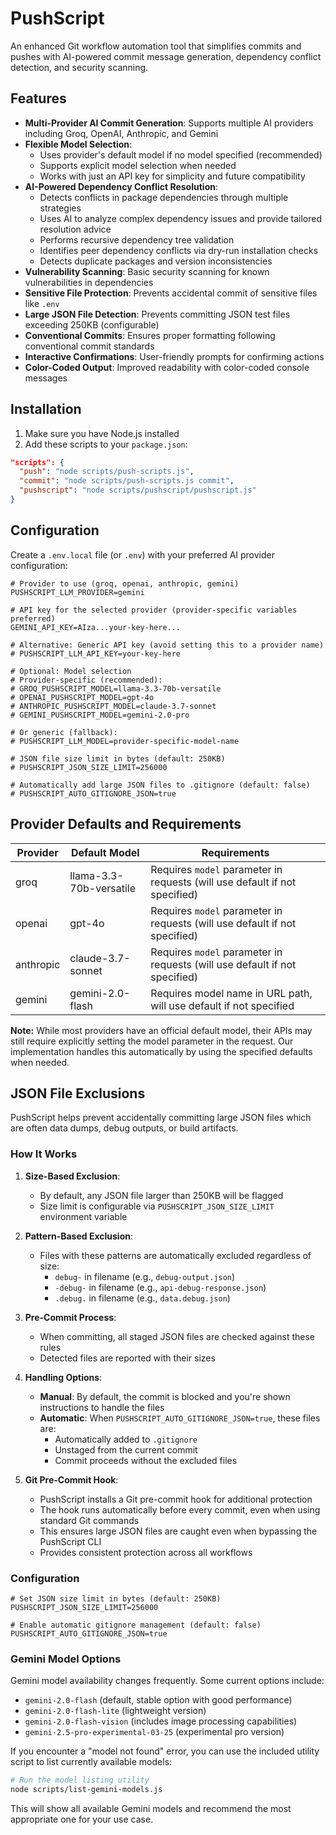 # PushScript

An enhanced Git workflow automation tool that simplifies commits and pushes with AI-powered commit message generation, dependency conflict detection, and security scanning.

## Features

- **Multi-Provider AI Commit Generation**: Supports multiple AI providers including Groq, OpenAI, Anthropic, and Gemini
- **Flexible Model Selection**: 
  - Uses provider's default model if no model specified (recommended)
  - Supports explicit model selection when needed
  - Works with just an API key for simplicity and future compatibility
- **AI-Powered Dependency Conflict Resolution**: 
  - Detects conflicts in package dependencies through multiple strategies
  - Uses AI to analyze complex dependency issues and provide tailored resolution advice
  - Performs recursive dependency tree validation
  - Identifies peer dependency conflicts via dry-run installation checks
  - Detects duplicate packages and version inconsistencies
- **Vulnerability Scanning**: Basic security scanning for known vulnerabilities in dependencies
- **Sensitive File Protection**: Prevents accidental commit of sensitive files like `.env`
- **Large JSON File Detection**: Prevents committing JSON test files exceeding 250KB (configurable)
- **Conventional Commits**: Ensures proper formatting following conventional commit standards
- **Interactive Confirmations**: User-friendly prompts for confirming actions
- **Color-Coded Output**: Improved readability with color-coded console messages

## Installation

1. Make sure you have Node.js installed
2. Add these scripts to your `package.json`:

```json
"scripts": {
  "push": "node scripts/push-scripts.js",
  "commit": "node scripts/push-scripts.js commit",
  "pushscript": "node scripts/pushscript/pushscript.js"
}
```

## Configuration

Create a `.env.local` file (or `.env`) with your preferred AI provider configuration:

```
# Provider to use (groq, openai, anthropic, gemini)
PUSHSCRIPT_LLM_PROVIDER=gemini

# API key for the selected provider (provider-specific variables preferred)
GEMINI_API_KEY=AIza...your-key-here...

# Alternative: Generic API key (avoid setting this to a provider name)
# PUSHSCRIPT_LLM_API_KEY=your-key-here

# Optional: Model selection
# Provider-specific (recommended):
# GROQ_PUSHSCRIPT_MODEL=llama-3.3-70b-versatile
# OPENAI_PUSHSCRIPT_MODEL=gpt-4o
# ANTHROPIC_PUSHSCRIPT_MODEL=claude-3.7-sonnet
# GEMINI_PUSHSCRIPT_MODEL=gemini-2.0-pro

# Or generic (fallback):
# PUSHSCRIPT_LLM_MODEL=provider-specific-model-name

# JSON file size limit in bytes (default: 250KB)
# PUSHSCRIPT_JSON_SIZE_LIMIT=256000

# Automatically add large JSON files to .gitignore (default: false)
# PUSHSCRIPT_AUTO_GITIGNORE_JSON=true
```

## Provider Defaults and Requirements

| Provider | Default Model | Requirements |
|----------|---------------|-------------|
| groq | llama-3.3-70b-versatile | Requires `model` parameter in requests (will use default if not specified) |
| openai | gpt-4o | Requires `model` parameter in requests (will use default if not specified) |
| anthropic | claude-3.7-sonnet | Requires `model` parameter in requests (will use default if not specified) |
| gemini | gemini-2.0-flash | Requires model name in URL path, will use default if not specified |

**Note:** While most providers have an official default model, their APIs may still require explicitly setting the model parameter in the request. Our implementation handles this automatically by using the specified defaults when needed.

## JSON File Exclusions

PushScript helps prevent accidentally committing large JSON files which are often data dumps, debug outputs, or build artifacts.

### How It Works

1. **Size-Based Exclusion**:
   - By default, any JSON file larger than 250KB will be flagged
   - Size limit is configurable via `PUSHSCRIPT_JSON_SIZE_LIMIT` environment variable

2. **Pattern-Based Exclusion**:
   - Files with these patterns are automatically excluded regardless of size:
     - `debug-` in filename (e.g., `debug-output.json`)
     - `-debug-` in filename (e.g., `api-debug-response.json`)
     - `.debug.` in filename (e.g., `data.debug.json`)

3. **Pre-Commit Process**:
   - When committing, all staged JSON files are checked against these rules
   - Detected files are reported with their sizes

4. **Handling Options**:
   - **Manual**: By default, the commit is blocked and you're shown instructions to handle the files
   - **Automatic**: When `PUSHSCRIPT_AUTO_GITIGNORE_JSON=true`, these files are:
     - Automatically added to `.gitignore`
     - Unstaged from the current commit
     - Commit proceeds without the excluded files

5. **Git Pre-Commit Hook**:
   - PushScript installs a Git pre-commit hook for additional protection
   - The hook runs automatically before every commit, even when using standard Git commands
   - This ensures large JSON files are caught even when bypassing the PushScript CLI
   - Provides consistent protection across all workflows

### Configuration

```
# Set JSON size limit in bytes (default: 250KB)
PUSHSCRIPT_JSON_SIZE_LIMIT=256000

# Enable automatic gitignore management (default: false)
PUSHSCRIPT_AUTO_GITIGNORE_JSON=true
```

### Gemini Model Options

Gemini model availability changes frequently. Some current options include:
- `gemini-2.0-flash` (default, stable option with good performance)
- `gemini-2.0-flash-lite` (lightweight version)
- `gemini-2.0-flash-vision` (includes image processing capabilities)
- `gemini-2.5-pro-experimental-03-25` (experimental pro version)

If you encounter a "model not found" error, you can use the included utility script to list currently available models:

```bash
# Run the model listing utility
node scripts/list-gemini-models.js
```

This will show all available Gemini models and recommend the most appropriate one for your use case.